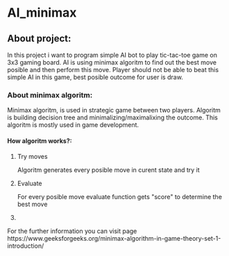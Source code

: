 <h1>AI_minimax</h1> 

<h2>About project:</h2> 
<p>In this project i want to program simple AI bot to play tic-tac-toe game on 3x3 gaming board.
AI is using minimax algoritm to find out the best move posible and then perform this move. Player should not
be able to beat this simple AI in this game, best posible outcome for user is draw.</p>
<h3>About minimax algoritm:</h3>
<p>Minimax algoritm, is used in strategic game between two players. Algoritm is building decision tree and minimalizing/maximalixing the outcome. This algoritm is mostly used in game development.</p>
 <h4>How algoritm works?:</h4>
 <ol>
   <li>Try moves</li>
   <p>Algoritm generates every posible move in curent state and try it</p>
   
   <li>Evaluate</li>
   <p>For every posible move evaluate function gets "score" to determine the best move</p>

   <li></li>
   
 </ol>
  
</p>

  
<p>For the further information you can visit page <a>https://www.geeksforgeeks.org/minimax-algorithm-in-game-theory-set-1-introduction/</a></p>

